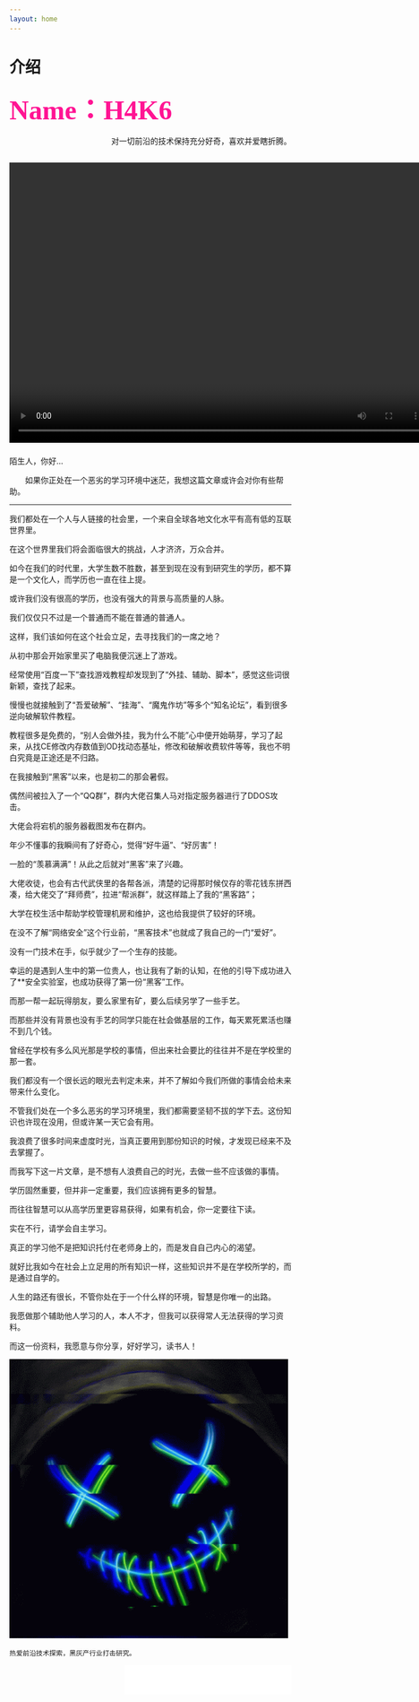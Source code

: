 ```yaml
---
layout: home
---
```


 # **介绍**

**<font color=DeepPink size=33 face="黑体">Name：H4K6</font>**



<div align=right>对一切前沿的技术保持充分好奇，喜欢并爱瞎折腾。</div>


<video src="/public/video/H4K6ATT.mp4" width="750px" height="500px" controls="controls"></video>
---

陌生人，你好...

&emsp;&emsp;如果你正处在一个恶劣的学习环境中迷茫，我想这篇文章或许会对你有些帮助。

- - - - - -

我们都处在一个人与人链接的社会里，一个来自全球各地文化水平有高有低的互联世界里。

在这个世界里我们将会面临很大的挑战，人才济济，万众合并。

如今在我们的时代里，大学生数不胜数，甚至到现在没有到研究生的学历，都不算是一个文化人，而学历也一直在往上提。

或许我们没有很高的学历，也没有强大的背景与高质量的人脉。

我们仅仅只不过是一个普通而不能在普通的普通人。

这样，我们该如何在这个社会立足，去寻找我们的一席之地？

从初中那会开始家里买了电脑我便沉迷上了游戏。

经常使用“百度一下”查找游戏教程却发现到了“外挂、辅助、脚本”，感觉这些词很新颖，查找了起来。

慢慢也就接触到了“吾爱破解”、“挂海”、“魔鬼作坊”等多个“知名论坛”，看到很多逆向破解软件教程。

教程很多是免费的，“别人会做外挂，我为什么不能”心中便开始萌芽，学习了起来，从找CE修改内存数值到OD找动态基址，修改和破解收费软件等等，我也不明白究竟是正途还是不归路。

在我接触到“黑客”以来，也是初二的那会暑假。

偶然间被拉入了一个“QQ群”，群内大佬召集人马对指定服务器进行了DDOS攻击。

大佬会将宕机的服务器截图发布在群内。

年少不懂事的我瞬间有了好奇心，觉得“好牛逼”、“好厉害”！

一脸的“羡慕满满”！从此之后就对“黑客”来了兴趣。

大佬收徒，也会有古代武侠里的各帮各派，清楚的记得那时候仅存的零花钱东拼西凑，给大佬交了“拜师费”，拉进“帮派群”，就这样踏上了我的“黑客路”；

大学在校生活中帮助学校管理机房和维护，这也给我提供了较好的环境。

在没不了解“网络安全”这个行业前，“黑客技术”也就成了我自己的一门“爱好”。

没有一门技术在手，似乎就少了一个生存的技能。

幸运的是遇到人生中的第一位贵人，也让我有了新的认知，在他的引导下成功进入了**安全实验室，也成功获得了第一份“黑客”工作。

而那一帮一起玩得朋友，要么家里有矿，要么后续另学了一些手艺。

而那些并没有背景也没有手艺的同学只能在社会做基层的工作，每天累死累活也赚不到几个钱。

曾经在学校有多么风光那是学校的事情，但出来社会要比的往往并不是在学校里的那一套。

我们都没有一个很长远的眼光去判定未来，并不了解如今我们所做的事情会给未来带来什么变化。

不管我们处在一个多么恶劣的学习环境里，我们都需要坚韧不拔的学下去。这份知识也许现在没用，但或许某一天它会有用。

我浪费了很多时间来虚度时光，当真正要用到那份知识的时候，才发现已经来不及去掌握了。

而我写下这一片文章，是不想有人浪费自己的时光，去做一些不应该做的事情。

学历固然重要，但并非一定重要，我们应该拥有更多的智慧。

而往往智慧可以从高学历里更容易获得，如果有机会，你一定要往下读。

实在不行，请学会自主学习。

真正的学习他不是把知识托付在老师身上的，而是发自自己内心的渴望。

就好比我如今在社会上立足用的所有知识一样，这些知识并不是在学校所学的，而是通过自学的。

人生的路还有很长，不管你处在于一个什么样的环境，智慧是你唯一的出路。

我愿做那个辅助他人学习的人，本人不才，但我可以获得常人无法获得的学习资料。

而这一份资料，我愿意与你分享，好好学习，读书人！


![smiley](/public/picture/anonimuns.gif)


```
热爱前沿技术探索，黑灰产行业打击研究。 
```
<div align=right><iframe frameborder="no" border="0" marginwidth="0" marginheight="0" width=298 height=52 src="//music.163.com/outchain/player?type=2&id=1812226216&auto=1&height=32"></iframe></div>

